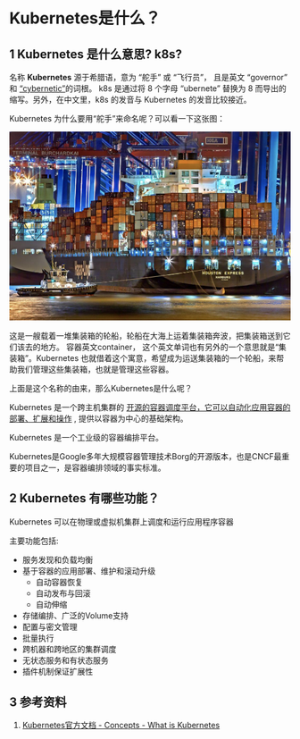 # Kubernetes是什么？

## 1 **Kubernetes 是什么意思? k8s?**

名称 **Kubernetes** 源于希腊语，意为 “舵手” 或 “飞行员”， 且是英文 “governor” 和 [“cybernetic”](http://www.etymonline.com/index.php?term=cybernetics)的词根。 k8s 是通过将 8 个字母 “ubernete” 替换为 8 而导出的缩写。另外，在中文里，k8s 的发音与 Kubernetes 的发音比较接近。

Kubernetes 为什么要用“舵手”来命名呢？可以看一下这张图：

![](../../../.gitbook/assets/image%20%281%29.png)

这是一艘载着一堆集装箱的轮船，轮船在大海上运着集装箱奔波，把集装箱送到它们该去的地方。 容器英文container， 这个英文单词也有另外的一个意思就是“集装箱”。Kubernetes 也就借着这个寓意，希望成为运送集装箱的一个轮船，来帮助我们管理这些集装箱，也就是管理这些容器。

上面是这个名称的由来，那么Kubernetes是什么呢？

Kubernetes 是一个跨主机集群的 [开源的容器调度平台，它可以自动化应用容器的部署、扩展和操作](http://www.slideshare.net/BrianGrant11/wso2con-us-2015-kubernetes-a-platform-for-automating-deployment-scaling-and-operations) , 提供以容器为中心的基础架构。

Kubernetes 是一个工业级的容器编排平台。

Kubernetes是Google多年大规模容器管理技术Borg的开源版本，也是CNCF最重要的项目之一，是容器编排领域的事实标准。

## 2 Kubernetes 有哪些功能？

Kubernetes 可以在物理或虚拟机集群上调度和运行应用程序容器

主要功能包括:

* 服务发现和负载均衡
* 基于容器的应用部署、维护和滚动升级
  * 自动容器恢复
  * 自动发布与回滚
  * 自动伸缩
* 存储编排、广泛的Volume支持
* 配置与密文管理
* 批量执行
* 跨机器和跨地区的集群调度
* 无状态服务和有状态服务
* 插件机制保证扩展性



## 3 参考资料

1. [Kubernetes官方文档 - Concepts - What is Kubernetes](https://kubernetes.io/docs/concepts/overview/what-is-kubernetes/)

